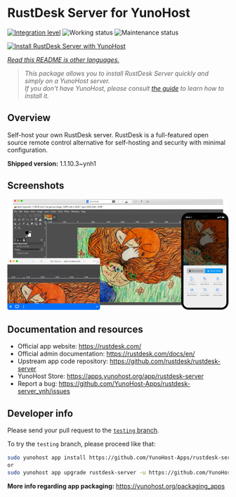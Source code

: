 <!--
N.B.: This README was automatically generated by <https://github.com/YunoHost/apps/tree/master/tools/readme_generator>
It shall NOT be edited by hand.
-->

# RustDesk Server for YunoHost

[![Integration level](https://dash.yunohost.org/integration/rustdesk-server.svg)](https://dash.yunohost.org/appci/app/rustdesk-server) ![Working status](https://ci-apps.yunohost.org/ci/badges/rustdesk-server.status.svg) ![Maintenance status](https://ci-apps.yunohost.org/ci/badges/rustdesk-server.maintain.svg)

[![Install RustDesk Server with YunoHost](https://install-app.yunohost.org/install-with-yunohost.svg)](https://install-app.yunohost.org/?app=rustdesk-server)

*[Read this README is other languages.](./ALL_README.md)*

> *This package allows you to install RustDesk Server quickly and simply on a YunoHost server.*  
> *If you don't have YunoHost, please consult [the guide](https://yunohost.org/install) to learn how to install it.*

## Overview

Self-host your own RustDesk server. RustDesk is a full-featured open source remote control alternative for self-hosting and security with minimal configuration.

**Shipped version:** 1.1.10.3~ynh1

## Screenshots

![Screenshot of RustDesk Server](./doc/screenshots/screenshot.png)

## Documentation and resources

- Official app website: <https://rustdesk.com/>
- Official admin documentation: <https://rustdesk.com/docs/en/>
- Upstream app code repository: <https://github.com/rustdesk/rustdesk-server>
- YunoHost Store: <https://apps.yunohost.org/app/rustdesk-server>
- Report a bug: <https://github.com/YunoHost-Apps/rustdesk-server_ynh/issues>

## Developer info

Please send your pull request to the [`testing` branch](https://github.com/YunoHost-Apps/rustdesk-server_ynh/tree/testing).

To try the `testing` branch, please proceed like that:

```bash
sudo yunohost app install https://github.com/YunoHost-Apps/rustdesk-server_ynh/tree/testing --debug
or
sudo yunohost app upgrade rustdesk-server -u https://github.com/YunoHost-Apps/rustdesk-server_ynh/tree/testing --debug
```

**More info regarding app packaging:** <https://yunohost.org/packaging_apps>
